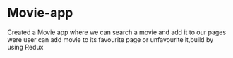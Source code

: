 # Movie-app
Created a Movie app where we  can search a movie and add it to our pages were user can add movie to its favourite page or unfavourite it,build by using Redux
